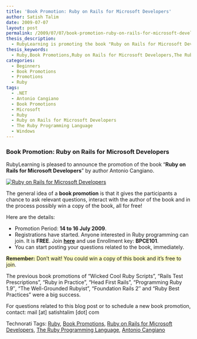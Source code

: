 ```yaml
---
title: 'Book Promotion: Ruby on Rails for Microsoft Developers'
author: Satish Talim
date: 2009-07-07
layout: post
permalink: /2009/07/07/book-promotion-ruby-on-rails-for-microsoft-developers/
thesis_description:
  - RubyLearning is promoting the book "Ruby on Rails for Microsoft Developers" by Antonio Cangiano.
thesis_keywords:
  - Ruby,Book Promotions,Ruby on Rails for Microsoft Developers,The Ruby Programming Language,Antonio Cangiano,Microsoft,Windows,.NET
categories:
  - Beginners
  - Book Promotions
  - Promotions
  - Ruby
tags:
  - .NET
  - Antonio Cangiano
  - Book Promotions
  - Microsoft
  - Ruby
  - Ruby on Rails for Microsoft Developers
  - The Ruby Programming Language
  - Windows
---
```

<div>
  <h3>
    Book Promotion: Ruby on Rails for Microsoft Developers
  </h3>
  
  <p>
    RubyLearning is pleased to announce the promotion of the book &#8220;<strong>Ruby on Rails for Microsoft Developers</strong>&#8221; by author Antonio Cangiano.
  </p>
  
  <p>
    <a href="http://www.wrox.com/WileyCDA/WroxTitle/Ruby-on-Rails-for-Microsoft-Developers.productCd-0470374950.html"><img class="alignright" src="http://rubylearning.com/images/Ruby-on-Rail_square.gif" style="border: 0px none;" alt="Ruby on Rails for Microsoft Developers" title="Ruby on Rails for Microsoft Developers" /></a>
  </p>
  
  <p>
    The general idea of a <strong>book promotion</strong> is that it gives the participants a chance to ask relevant questions, interact with the author of the book and in the process possibly win a copy of the book, all for free!
  </p>
  
  <p>
    Here are the details:
  </p>
  
  <ul>
    <li>
      Promotion Period: <strong>14 to 16 July 2009</strong>.
    </li>
    <li>
      Registrations have started. Anyone interested in Ruby programming can join. It is <strong>FREE</strong>. Join <a href="http://rubylearning.org/class/course/view.php?id=35"><b>here</b></a> and use Enrollment key: <b>BPCE101</b>.
    </li>
    <li>
      You can start posting your questions related to the book, immediately.
    </li>
  </ul>
  
  <p>
    <span style="background-color: #FFFFCC;"><b>Remember:</b> Don&#8217;t wait! You could win a copy of this book and it&#8217;s free to join</span>.
  </p>
  
  <p>
    The previous book promotions of &#8220;Wicked Cool Ruby Scripts&#8221;, &#8220;Rails Test Prescriptions&#8221;, &#8220;Ruby in Practice&#8221;, &#8220;Head First Rails&#8221;, &#8220;Programming Ruby 1.9&#8243;, &#8220;The Well-Grounded Rubyist&#8221;, &#8220;Foundation Rails 2&#8243; and &#8220;Ruby Best Practices&#8221; were a big success.
  </p>
  
  <p>
    For questions related to this blog post or to schedule a new book promotion, contact: mail [at] satishtalim [dot] com
  </p>
</div>

Technorati Tags: <a href="http://technorati.com/tag/Ruby" rel="tag">Ruby</a>, <a href="http://technorati.com/tag/Book+Promotions" rel="tag">Book Promotions</a>, <a href="http://technorati.com/tag/Ruby+on+Rails+for+Microsoft+Developers" rel="tag">Ruby on Rails for Microsoft Developers</a>, <a href="http://technorati.com/tag/The+Ruby+Programming+Language" rel="tag">The Ruby Programming Language</a>, <a href="http://technorati.com/tag/Antonio+Cangiano" rel="tag">Antonio Cangiano</a>

